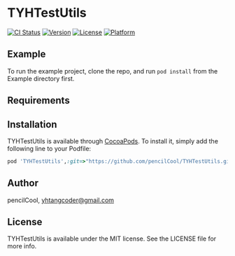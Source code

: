 # TYHTestUtils

[![CI Status](https://img.shields.io/travis/pencilCool/TYHTestUtils.svg?style=flat)](https://travis-ci.org/pencilCool/TYHTestUtils)
[![Version](https://img.shields.io/cocoapods/v/TYHTestUtils.svg?style=flat)](https://cocoapods.org/pods/TYHTestUtils)
[![License](https://img.shields.io/cocoapods/l/TYHTestUtils.svg?style=flat)](https://cocoapods.org/pods/TYHTestUtils)
[![Platform](https://img.shields.io/cocoapods/p/TYHTestUtils.svg?style=flat)](https://cocoapods.org/pods/TYHTestUtils)

## Example

To run the example project, clone the repo, and run `pod install` from the Example directory first.

## Requirements

## Installation

TYHTestUtils is available through [CocoaPods](https://cocoapods.org). To install
it, simply add the following line to your Podfile:

```ruby
pod 'TYHTestUtils',:git=>"https://github.com/pencilCool/TYHTestUtils.git'
```

## Author

pencilCool, yhtangcoder@gmail.com

## License

TYHTestUtils is available under the MIT license. See the LICENSE file for more info.
